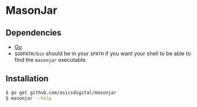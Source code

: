 # MasonJar

## Dependencies

* [Go](https://golang.org)
* `$GOPATH/bin` should be in your `$PATH` if you want your shell to be able to find the `masonjar` executable.

## Installation

```sh
$ go get github.com/asicsdigital/masonjar
$ masonjar --help
```
